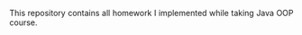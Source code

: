 <p align="justify">This repository contains all homework I implemented while taking Java OOP course.</p>

<p align="justify"></p><p align="justify"></p>
